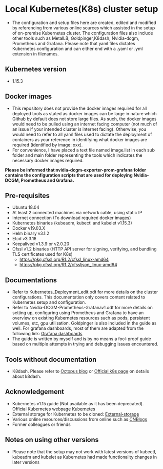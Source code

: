 # Local Kubernetes(K8s) cluster setup 
- The configuration and setup files here are created, edited and modified by referencing from various online sources which assisted in the setup of on-premise Kubernetes cluster. The configuration files also include other tools such as MetalLB, Goldpinger,K8dash, Nvidia-dcgm, Prometheus and Grafana. Please note that yaml files dictates Kubernetes configuration and can either end with a .yaml or .yml extension in filenames.

## Kubernetes version
- 1.15.3

## Docker images 
- This repository does not provide the docker images required for all deployed tools as stated as docker images can be large in nature which Github by default does not store large files. As such, the docker images would need to be pulled using an internet facing computer (not much of an issue if your intended cluster is internet facing). Otherwise, you would need to refer to all yaml files used to dictate the deployment of containers as your reference in identifying what docker images are required (identified by image: xxx). 
- For convenience, I have placed a text file named image.list in each sub folder and main folder representing the tools which indicates the necessary docker images required.

**Please be informed that nvidia-dcgm-exporter-prom-grafana folder contains the configuration scripts that are used for deploying Nvidia-DCGM, Prometheus and Grafana.**

## Pre-requisites
- Ubuntu 18.04
- At least 2 connected machines via network cable, using static IP
- Internet connection (To download required docker images)
- Kubernetes binaries (kubeadm, kubectl and kubelet v1.15.3)
- Docker v19.03.X
- Helm binary v3.1.2
- Etcd v3.3.18
- Keepalived v1.3.9 or v2.0.20
- Cfssl v1.2 binaries (HTTP API server for signing, verifying, and bundling TLS certificates used for K8s)
  - https://pkg.cfssl.org/R1.2/cfssl_linux-amd64
  - https://pkg.cfssl.org/R1.2/cfssljson_linux-amd64

## Documentations
- Refer to Kubernetes_Deployment_edit.odt for more details on the cluster configurations. This documentation only covers content related to Kubernetes setup and configuration.
- Refer to Nvidia-DCGM-Prometheus-Grafanav1.odt for more details on setting up, configuring using Prometheus and Grafana to have an overview on existing Kubernetes resources such as pods, persistent volumes, etc, gpu utilisation. Goldpinger is also included in the guide as well. For grafana dashboards, most of them are adapted from the following link: [Grafana dashboards](https://grafana.com/grafana/dashboards)
- The guide is written by myself and is by no means a fool-proof guide based on multiple attempts in trying and debugging issues encountered.

## Tools without documentation
- K8dash. Please refer to [Octopus blog](https://octopus.com/blog/alternative-kubernetes-dashboards) or [Official k8s page](https://k8dash.io/) on details about k8dash.

## Acknowledgement
- Kubernetes v1.15 guide (Not available as it has been deprecated). Official Kubernetes webpage [Kubernetes](https://kubernetes.io/)
- External storage for Kubernetes to be cloned: [External-storage](https://github.com/kubernetes-incubator/external-storage.git)
- Various online resources/discussions from online such as [CNBlogs](https://www.cnblogs.com/)
- Former colleagues or friends

## Notes on using other versions
- Please note that the setup may not work with latest versions of kubectl, kubeadm and kubelet as Kubernetes had made functionality changes in later versions


